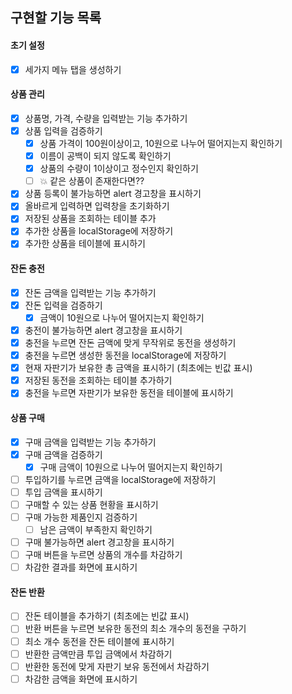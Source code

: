 ## 구현할 기능 목록

#### 초기 설정

- [x] 세가지 메뉴 탭을 생성하기

#### 상품 관리

- [x] 상품명, 가격, 수량을 입력받는 기능 추가하기
- [x] 상품 입력을 검증하기
  - [x] 상품 가격이 100원이상이고, 10원으로 나누어 떨어지는지 확인하기
  - [x] 이름이 공백이 되지 않도록 확인하기
  - [x] 상품의 수량이 1이상이고 정수인지 확인하기
  - [ ] 💥 같은 상품이 존재한다면??
- [x] 상품 등록이 불가능하면 alert 경고창을 표시하기
- [x] 올바르게 입력하면 입력창을 초기화하기
- [x] 저장된 상품을 조회하는 테이블 추가
- [x] 추가한 상품을 localStorage에 저장하기
- [x] 추가한 상품을 테이블에 표시하기

#### 잔돈 충전

- [x] 잔돈 금액을 입력받는 기능 추가하기
- [x] 잔돈 입력을 검증하기
  - [x] 금액이 10원으로 나누어 떨어지는지 확인하기
- [x] 충전이 불가능하면 alert 경고창을 표시하기
- [x] 충전을 누르면 잔돈 금액에 맞게 무작위로 동전을 생성하기
- [x] 충전을 누르면 생성한 동전을 localStorage에 저장하기
- [x] 현재 자판기가 보유한 총 금액을 표시하기 (최초에는 빈값 표시)
- [x] 저장된 동전을 조회하는 테이블 추가하기
- [x] 충전을 누르면 자판기가 보유한 동전을 테이블에 표시하기

#### 상품 구매

- [x] 구매 금액을 입력받는 기능 추가하기
- [x] 구매 금액을 검증하기
  - [x] 구매 금액이 10원으로 나누어 떨어지는지 확인하기
- [ ] 투입하기를 누르면 금액을 localStorage에 저장하기
- [ ] 투입 금액을 표시하기
- [ ] 구매할 수 있는 상품 현황을 표시하기
- [ ] 구매 가능한 제품인지 검증하기
  - [ ] 남은 금액이 부족한지 확인하기
- [ ] 구매 불가능하면 alert 경고창을 표시하기
- [ ] 구매 버튼을 누르면 상품의 개수를 차감하기
- [ ] 차감한 결과를 화면에 표시하기

#### 잔돈 반환

- [ ] 잔돈 테이블을 추가하기 (최초에는 빈값 표시)
- [ ] 반환 버튼을 누르면 보유한 동전의 최소 개수의 동전을 구하기
- [ ] 최소 개수 동전을 잔돈 테이블에 표시하기
- [ ] 반환한 금액만큼 투입 금액에서 차감하기
- [ ] 반환한 동전에 맞게 자판기 보유 동전에서 차감하기
- [ ] 차감한 금액을 화면에 표시하기
